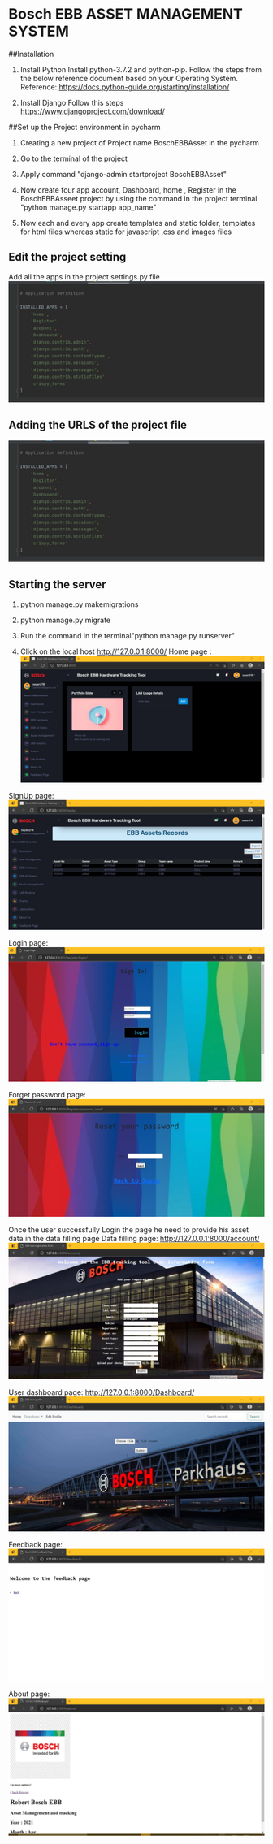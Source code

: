 # Bosch EBB ASSET MANAGEMENT SYSTEM

##Installation

1. Install Python
Install python-3.7.2 and python-pip. Follow the steps from the below reference document based on your Operating System. Reference: https://docs.python-guide.org/starting/installation/
   
   
2. Install Django
Follow this steps https://www.djangoproject.com/download/
   
##Set up  the Project environment in pycharm
1) Creating a new project of Project name BoschEBBAsset in the pycharm

2) Go to the terminal of the project

3) Apply command "django-admin startproject BoschEBBAsset"

4) Now create four app account, Dashboard, home , Register in the BoschEBBAsseet project by using the command in the project terminal "python manage.py startapp app_name"

5) Now each and every app create templates and static folder, templates for html files whereas static for javascript ,css and images files

## Edit the project setting

Add all the apps in the project settings.py file
![img.png](img.png)

## Adding the URLS of the project file
![img_1.png](img_1.png)

## Starting the server
1) python manage.py makemigrations

2) python manage.py migrate

3) Run the command in the terminal"python manage.py runserver"

4) Click on the local host http://127.0.0.1:8000/
Home page :![img_2.png](img_2.png)
   
SignUp page:
![img_3.png](img_3.png)

Login page:
![img_4.png](img_4.png)

Forget password page:
![img_7.png](img_7.png)

Once the user successfully Login the page he need to provide his asset data in the data filling page
Data filling  page: http://127.0.0.1:8000/account/
![img_5.png](img_5.png)

User dashboard page: http://127.0.0.1:8000/Dashboard/
![img_6.png](img_6.png)

Feedback page:
![img_8.png](img_8.png)

About page:
![img_9.png](img_9.png)

   




   